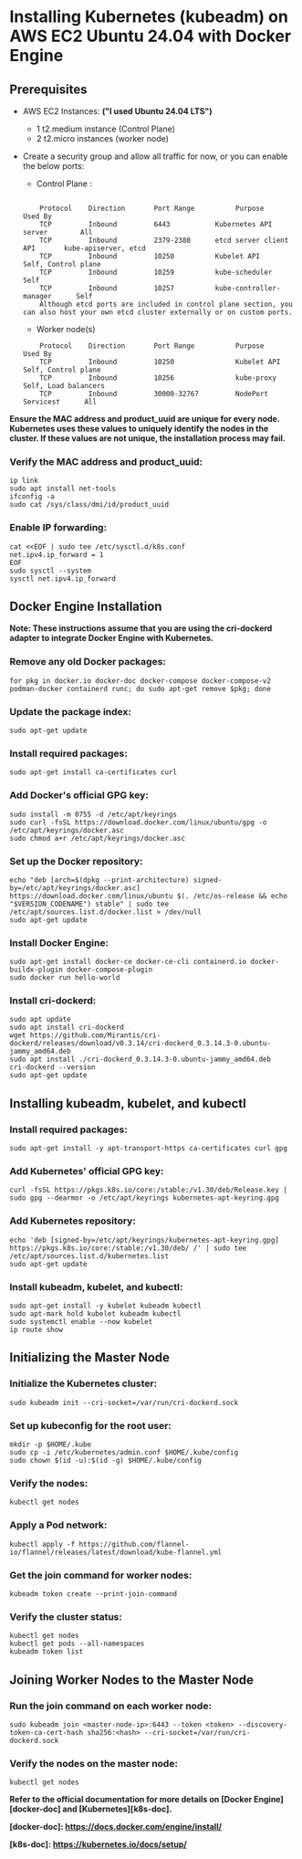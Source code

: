 # Installing Kubernetes (kubeadm) on AWS EC2 Ubuntu 24.04 with Docker Engine

## Prerequisites

* AWS EC2 Instances: **("I used Ubuntu 24.04 LTS")**
    - 1 t2.medium instance (Control Plane)
    - 2 t2.micro instances (worker node)
* Create a security group and allow all traffic for now, or you can enable the below ports:
    - Control Plane : 
    ```

        Protocol	Direction	    Port Range	        Purpose	                Used By
        TCP	        Inbound	        6443	       Kubernetes API server	    All
        TCP	        Inbound	        2379-2380      etcd server client API	    kube-apiserver, etcd
        TCP	        Inbound	        10250	       Kubelet API                  Self, Control plane
        TCP	        Inbound	        10259	       kube-scheduler	            Self
        TCP	        Inbound	        10257	       kube-controller-manager	    Self
        Although etcd ports are included in control plane section, you can also host your own etcd cluster externally or on custom ports.
    ```

    - Worker node(s)
    ```
        Protocol	Direction	    Port Range	        Purpose	                Used By
        TCP	        Inbound	        10250	            Kubelet API	            Self, Control plane
        TCP	        Inbound	        10256	            kube-proxy	            Self, Load balancers
        TCP	        Inbound	        30000-32767         NodePort Services†	    All
    ```

**Ensure the MAC address and product_uuid are unique for every node. Kubernetes uses these values to uniquely identify the nodes in the cluster. If these values are not unique, the installation process may fail.**

### Verify the MAC address and product_uuid:
```
ip link
sudo apt install net-tools
ifconfig -a
sudo cat /sys/class/dmi/id/product_uuid
```

### Enable IP forwarding:
```
cat <<EOF | sudo tee /etc/sysctl.d/k8s.conf
net.ipv4.ip_forward = 1
EOF
sudo sysctl --system
sysctl net.ipv4.ip_forward
```

## Docker Engine Installation

**Note: These instructions assume that you are using the cri-dockerd adapter to integrate Docker Engine with Kubernetes.**

### Remove any old Docker packages:
```
for pkg in docker.io docker-doc docker-compose docker-compose-v2 podman-docker containerd runc; do sudo apt-get remove $pkg; done
```

### Update the package index:
```
sudo apt-get update
```

### Install required packages:
```
sudo apt-get install ca-certificates curl
```

### Add Docker's official GPG key:
```
sudo install -m 0755 -d /etc/apt/keyrings
sudo curl -fsSL https://download.docker.com/linux/ubuntu/gpg -o /etc/apt/keyrings/docker.asc
sudo chmod a+r /etc/apt/keyrings/docker.asc
```

### Set up the Docker repository:
```
echo "deb [arch=$(dpkg --print-architecture) signed-by=/etc/apt/keyrings/docker.asc] https://download.docker.com/linux/ubuntu $(. /etc/os-release && echo "$VERSION_CODENAME") stable" | sudo tee /etc/apt/sources.list.d/docker.list > /dev/null
sudo apt-get update
```

### Install Docker Engine:
```
sudo apt-get install docker-ce docker-ce-cli containerd.io docker-buildx-plugin docker-compose-plugin
sudo docker run hello-world
```

### Install cri-dockerd:
```
sudo apt update
sudo apt install cri-dockerd
wget https://github.com/Mirantis/cri-dockerd/releases/download/v0.3.14/cri-dockerd_0.3.14.3-0.ubuntu-jammy_amd64.deb
sudo apt install ./cri-dockerd_0.3.14.3-0.ubuntu-jammy_amd64.deb
cri-dockerd --version
sudo apt-get update
```

## Installing kubeadm, kubelet, and kubectl

### Install required packages:
```
sudo apt-get install -y apt-transport-https ca-certificates curl gpg
```

### Add Kubernetes' official GPG key:
```
curl -fsSL https://pkgs.k8s.io/core:/stable:/v1.30/deb/Release.key | sudo gpg --dearmor -o /etc/apt/keyrings kubernetes-apt-keyring.gpg
```

### Add Kubernetes repository:
```
echo 'deb [signed-by=/etc/apt/keyrings/kubernetes-apt-keyring.gpg] https://pkgs.k8s.io/core:/stable:/v1.30/deb/ /' | sudo tee /etc/apt/sources.list.d/kubernetes.list
sudo apt-get update
```

### Install kubeadm, kubelet, and kubectl:
```
sudo apt-get install -y kubelet kubeadm kubectl
sudo apt-mark hold kubelet kubeadm kubectl
sudo systemctl enable --now kubelet
ip route show
```

## Initializing the Master Node

### Initialize the Kubernetes cluster:
```
sudo kubeadm init --cri-socket=/var/run/cri-dockerd.sock
```

### Set up kubeconfig for the root user:
```
mkdir -p $HOME/.kube
sudo cp -i /etc/kubernetes/admin.conf $HOME/.kube/config
sudo chown $(id -u):$(id -g) $HOME/.kube/config
```

### Verify the nodes:
```
kubectl get nodes
```

### Apply a Pod network:
```
kubectl apply -f https://github.com/flannel-io/flannel/releases/latest/download/kube-flannel.yml
```

### Get the join command for worker nodes:
```
kubeadm token create --print-join-command
```

### Verify the cluster status:
```
kubectl get nodes
kubectl get pods --all-namespaces
kubeadm token list
```
## Joining Worker Nodes to the Master Node

### Run the join command on each worker node:
```
sudo kubeadm join <master-node-ip>:6443 --token <token> --discovery-token-ca-cert-hash sha256:<hash> --cri-socket=/var/run/cri-dockerd.sock
```

### Verify the nodes on the master node:
```
kubectl get nodes
```





**Refer to the official documentation for more details on [Docker Engine][docker-doc] and [Kubernetes][k8s-doc].**

**[docker-doc]: https://docs.docker.com/engine/install/**

**[k8s-doc]: https://kubernetes.io/docs/setup/**
